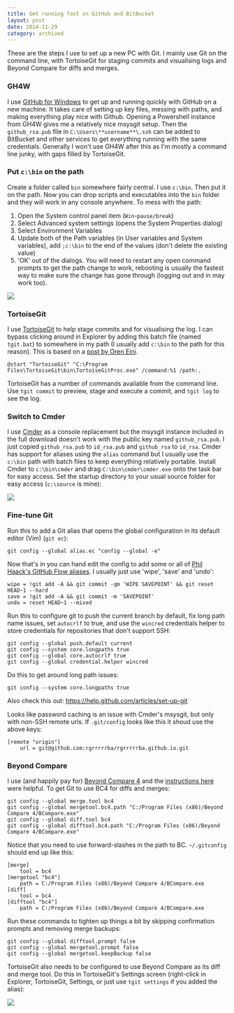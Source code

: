 ```yaml
---
title: Get running fast on GitHub and BitBucket
layout: post
date: 2014-11-29
category: archived
---
```


These are the steps I use to set up a new PC with Git. I mainly use Git on the command line, with TortoiseGit for staging commits and visualising logs and Beyond Compare for diffs and merges.

### GH4W
I use [GitHub for Windows](https://windows.github.com/) to get up and running quickly with GitHub on a new machine. It takes care of setting up key files, messing with paths, and making everything play nice with Github. Opening a Powershell instance from GH4W gives me a relatively nice msysgit setup. Then the `github_rsa.pub` file in `C:\Users\**username**\.ssh` can be added to BitBucket and other services to get everything running with the same credentials. Generally I won't use GH4W after this as I'm mostly a command line junky, with gaps filled by TortoiseGit.


### Put `c:\bin` on the path
Create a folder called `bin` somewhere fairly central. I use `c:\bin`. Then put it on the path. Now you can drop scripts and executables into the `bin` folder and they will work in any console anywhere. To mess with the path:

1. Open the System control panel item (`Win`-`pause/break`)
2. Select Advanced system settings (opens the System Properties dialog)
3. Select Environment Variables
4. Update both of the Path variables (in User variables and System variables), add `;c:\bin` to the end of the values (don't delete the existing value)
5. 'OK' out of the dialogs. You will need to restart any open command prompts to get the path change to work, rebooting is usually the fastest way to make sure the change has gone through (logging out and in may work too).

![](https://i.imgur.com/hWvTzkl.png)


### TortoiseGit
I use [TortoiseGit](https://code.google.com/p/tortoisegit) to help stage commits and for visualising the log. I can bypass clicking around in Explorer by adding this batch file (named `tgit.bat`) to somewhere in my path (I usually add `c:\bin` to the path for this reason). This is based on a [post by Oren Eini](https://ayende.com/blog/4749/executing-tortoisegit-from-the-command-line).

	@start "TortoiseGit" "C:\Program Files\TortoiseGit\bin\TortoiseGitProc.exe" /command:%1 /path:.

TortoiseGit has a number of commands available from the command line. Use `tgit commit` to preview, stage and execute a commit, and `tgit log` to see the log.


### Switch to Cmder
I use [Cmder](https://bliker.github.io/cmder/) as a console replacement but the msysgit instance included in the full download doesn't work with the public key named `github_rsa.pub`. I just copied `github_rsa.pub` to `id_rsa.pub` and `github_rsa` to `id_rsa`. Cmder has support for aliases using the `alias` command but I usually use the `c:\bin` path with batch files to keep everything relatively portable. Install Cmder to `c:\bin\cmder` and drag `C:\bin\cmder\cmder.exe` onto the task bar for easy access. Set the startup directory to your usual source folder for easy access (`c:\source` is mine):

![](https://i.imgur.com/22KOl45.png)


### Fine-tune Git
Run this to add a Git alias that opens the global configuration in its default editor (Vim) (`git ec`):

	git config --global alias.ec "config --global -e"

Now that's in you can hand edit the config to add some or all of [Phil Haack's GitHub Flow aliases](https://haacked.com/archive/2014/07/28/github-flow-aliases/). I usually just use 'wipe', 'save' and 'undo':

	wipe = !git add -A && git commit -qm 'WIPE SAVEPOINT' && git reset HEAD~1 --hard
	save = !git add -A && git commit -m 'SAVEPOINT'
	undo = reset HEAD~1 --mixed

Run this to configure git to push the current branch by default, fix long path name issues, set `autocrlf` to true, and use the `wincred` credentials helper to store credentials for repositories that don't support SSH:

	git config --global push.default current
	git config --system core.longpaths true
	git config --global core.autocrlf true
	git config --global credential.helper wincred

Do this to get around long path issues:

	git config --system core.longpaths true

Also check this out: <https://help.github.com/articles/set-up-git>

Looks like password caching is an issue with Cmder's msysgit, but only with non-SSH remote urls. If `.git/config` looks like this it shoud use the above keys:

	[remote "origin"]
		url = git@github.com:rgrrrrrba/rgrrrrrba.github.io.git


### Beyond Compare
I use (and happily pay for) [Beyond Compare 4](https://www.scootersoftware.com/moreinfo.php) and the [instructions here](https://www.scootersoftware.com/support.php?zz=kb_vcs) were helpful. To get Git to use BC4 for diffs and merges:

	git config --global merge.tool bc4
	git config --global mergetool.bc4.path "C:/Program Files (x86)/Beyond Compare 4/BCompare.exe"                 
	git config --global diff.tool bc4
	git config --global difftool.bc4.path "C:/Program Files (x86)/Beyond Compare 4/BCompare.exe"                 

Notice that you need to use forward-slashes in the path to BC. `~/.gitconfig` should end up like this:

	[merge]
		tool = bc4
	[mergetool "bc4"]
		path = C:/Program Files (x86)/Beyond Compare 4/BCompare.exe
	[diff]
		tool = bc4
	[difftool "bc4"]
		path = C:/Program Files (x86)/Beyond Compare 4/BCompare.exe

Run these commands to tighten up things a bit by skipping confirmation prompts and removing merge backups:

	git config --global difftool.prompt false
	git config --global mergetool.prompt false
	git config --global mergetool.keepBackup false

TortoiseGit also needs to be configured to use Beyond Compare as its diff and merge tool. Do this in TortoiseGit's Settings screen (right-click in Explorer, TortoiseGit, Settings, or just use `tgit settings` if you added the alias):

![](https://i.imgur.com/fhkbebQ.png)


